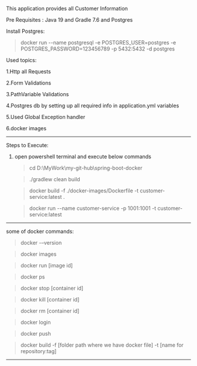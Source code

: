 This application provides all Customer Information

Pre Requisites : Java 19 and Gradle 7.6 and Postgres

Install Postgres:
> docker run --name postgresql -e POSTGRES_USER=postgres -e POSTGRES_PASSWORD=123456789 -p 5432:5432 -d postgres

Used topics:

1.Http all Requests

2.Form Validations

3.PathVariable Validations

4.Postgres db by setting up all required info in application.yml variables

5.Used Global Exception handler

6.docker images

------------------------------------------------------------------------------------------------------------------------------------------
Steps to Execute:
1. open powershell terminal and execute below commands

    > cd D:\MyWork\my-git-hub\spring-boot-docker
    
    > ./gradlew clean build
    
    > docker build -f ./docker-images/Dockerfile -t customer-service:latest .
    
    > docker run --name customer-service -p 1001:1001 -t customer-service:latest

------------------------------------------------------------------------------------------------------------------------------------------
some of docker commands:
> docker -–version

> docker images

> docker run [image id]

> docker ps

> docker stop [container id]

> docker kill [container id]

> docker rm [container id]

> docker login

> docker push

> docker build -f [folder path where we have docker file] -t [name for repository:tag]

------------------------------------------------------------------------------------------------------------------------------------------